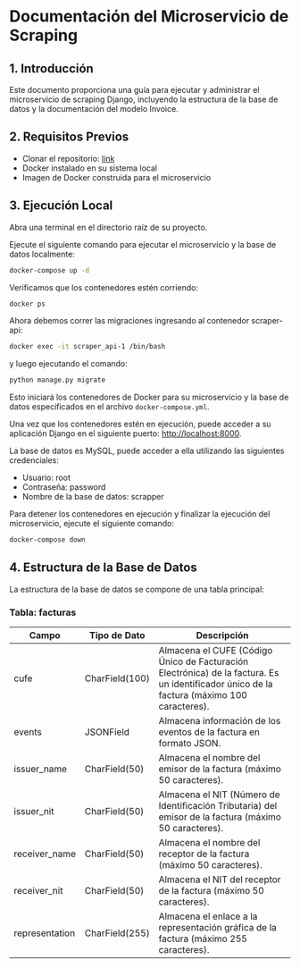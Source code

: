 # Documentación del Microservicio de Scraping

## 1. Introducción

Este documento proporciona una guía para ejecutar y administrar el microservicio de scraping Django, incluyendo la estructura de la base de datos y la documentación del modelo Invoice.

## 2. Requisitos Previos
- Clonar el repositorio: [link](https://github.com/waperdomob/python-scraper.git)
- Docker instalado en su sistema local
- Imagen de Docker construida para el microservicio

## 3. Ejecución Local

Abra una terminal en el directorio raíz de su proyecto.

Ejecute el siguiente comando para ejecutar el microservicio y la base de datos localmente:

```bash
docker-compose up -d
```

Verificamos que los contenedores estén corriendo:
```bash
docker ps
```

Ahora debemos correr las migraciones ingresando al contenedor scraper-api:
```bash
docker exec -it scraper_api-1 /bin/bash
```

y luego ejecutando el comando:
```bash
python manage.py migrate
```


Esto iniciará los contenedores de Docker para su microservicio y la base de datos especificados en el archivo `docker-compose.yml`.

Una vez que los contenedores estén en ejecución, puede acceder a su aplicación Django en el siguiente puerto: [http://localhost:8000](http://localhost:8000).


La base de datos es MySQL, puede acceder a ella utilizando las siguientes credenciales:
- Usuario: root
- Contraseña: password
- Nombre de la base de datos: scrapper


Para detener los contenedores en ejecución y finalizar la ejecución del microservicio, ejecute el siguiente comando:

```bash
docker-compose down
```

## 4. Estructura de la Base de Datos

La estructura de la base de datos se compone de una tabla principal:

### Tabla: facturas

| Campo           | Tipo de Dato   | Descripción                                                                                               |
|-----------------|----------------|-----------------------------------------------------------------------------------------------------------|
| cufe            | CharField(100) | Almacena el CUFE (Código Único de Facturación Electrónica) de la factura. Es un identificador único de la factura (máximo 100 caracteres). |
| events          | JSONField      | Almacena información de los eventos de la factura en formato JSON.  |
| issuer_name     | CharField(50)  | Almacena el nombre del emisor de la factura (máximo 50 caracteres).                                         |
| issuer_nit      | CharField(50)  | Almacena el NIT (Número de Identificación Tributaria) del emisor de la factura (máximo 50 caracteres).    |
| receiver_name   | CharField(50)  | Almacena el nombre del receptor de la factura (máximo 50 caracteres).                                       |
| receiver_nit    | CharField(50)  | Almacena el NIT del receptor de la factura (máximo 50 caracteres).                                          |
| representation  | CharField(255) | Almacena el enlace a la representación gráfica de la factura (máximo 255 caracteres).                        |

